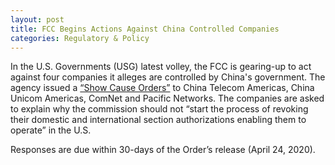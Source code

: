 ```yaml
---
layout: post
title: FCC Begins Actions Against China Controlled Companies
categories: Regulatory & Policy
---
```


In the U.S. Governments (USG) latest volley, the FCC is gearing-up to act against four companies it alleges are controlled by China's government. The agency issued a [“Show Cause Orders”](https://www.fcc.gov/document/fcc-scrutinizes-four-chinese-government-controlled-telecom-entities) to China Telecom Americas, China Unicom Americas, ComNet and Pacific Networks.  The companies are asked to explain why the commission should not “start the process of revoking their domestic and international section authorizations enabling them to operate” in the U.S.

Responses are due within 30-days of the Order’s release (April 24, 2020).
